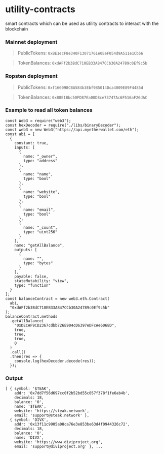 # utility-contracts

smart contracts which can be used as utility contracts to interact with the blockchain

### Mainnet deployment

> PublicTokens: `0xBE1ecF8e340F13071761e0EeF054d9A511e1Cb56`

> TokenBalances: `0xdAFf2b3BdC710EB33A847CCb30A24789c0Ef9c5b`

### Ropsten deployment

> PublicTokens: `0xf166098CBA584b3Ebf9B5014Dca4009E89F4485d`

> TokenBalances: `0xB8E1Bbc50FD87Ea00D8ce73747Ac6F516aF26dAC`

### Example to read all token balances

```
const Web3 = require("web3");
const hexDecoder = require("./libs/binaryDecoder");
const web3 = new Web3("https://api.myetherwallet.com/eth");
const abi = [
  {
    constant: true,
    inputs: [
      {
        name: "_owner",
        type: "address"
      },
      {
        name: "name",
        type: "bool"
      },
      {
        name: "website",
        type: "bool"
      },
      {
        name: "email",
        type: "bool"
      },
      {
        name: "_count",
        type: "uint256"
      }
    ],
    name: "getAllBalance",
    outputs: [
      {
        name: "",
        type: "bytes"
      }
    ],
    payable: false,
    stateMutability: "view",
    type: "function"
  }
];
const balanceContract = new web3.eth.Contract(
  abi,
  "0xdAFf2b3BdC710EB33A847CCb30A24789c0Ef9c5b"
);
balanceContract.methods
  .getAllBalance(
    "0xDECAF9CD2367cdbb726E904cD6397eDFcAe6068D",
    true,
    true,
    true,
    0
  )
  .call()
  .then(res => {
    console.log(hexDecoder.decode(res));
  });
```

### Output

```
[ { symbol: '$TEAK',
    addr: '0x7dd7f56d697cc0f2b52bd55c057f378f1fe6ab4b',
    decimals: 18,
    balance: '0',
    name: '$TEAK',
    website: 'https://steak.network',
    email: 'support@steak.network' },
  { symbol: 'DIVX',
    addr: '0x13f11c9905a08ca76e3e853be63d4f0944326c72',
    decimals: 18,
    balance: '0',
    name: 'DIVX',
    website: 'https://www.diviproject.org',
    email: 'support@diviproject.org' }, ...
```
